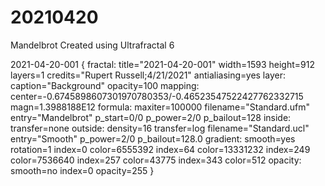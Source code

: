 # 20210420
Mandelbrot
Created using Ultrafractal 6

2021-04-20-001 {
fractal:
  title="2021-04-20-001" width=1593 height=912 layers=1
  credits="Rupert Russell;4/21/2021" antialiasing=yes
layer:
  caption="Background" opacity=100
mapping:
  center=-0.6745898607301970780353/-0.46523547522427762332715
  magn=1.3988188E12
formula:
  maxiter=100000 filename="Standard.ufm" entry="Mandelbrot"
  p_start=0/0 p_power=2/0 p_bailout=128
inside:
  transfer=none
outside:
  density=16 transfer=log filename="Standard.ucl" entry="Smooth"
  p_power=2/0 p_bailout=128.0
gradient:
  smooth=yes rotation=1 index=0 color=6555392 index=64 color=13331232
  index=249 color=7536640 index=257 color=43775 index=343 color=512
opacity:
  smooth=no index=0 opacity=255
}
